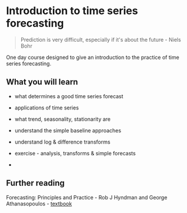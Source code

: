 # Introduction to time series forecasting

> Prediction is very difficult, especially if it's about the future - Niels Bohr

One day course designed to give an introduction to the practice of time series forecasting.

## What you will learn

- what determines a good time series forecast
- applications of time series
- what trend, seasonality, stationarity are
- understand the simple baseline approaches 
- understand log & difference transforms
- exercise - analysis, transforms & simple forecasts

- 


## Further reading

Forecasting: Principles and Practice - Rob J Hyndman and George Athanasopoulos - [textbook](https://otexts.com/fpp2/)
